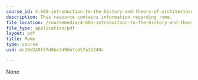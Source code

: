 ```yaml
---
course_id: 4-605-introduction-to-the-history-and-theory-of-architecture-spring-2012
description: This resource contains information regarding rome.
file_location: /coursemedia/4-605-introduction-to-the-history-and-theory-of-architecture-spring-2012/4c18d249f87d8be3d9bb7cd57a15248c_MIT4_605S12_lec13.pdf
file_type: application/pdf
layout: pdf
title: Rome
type: course
uid: 4c18d249f87d8be3d9bb7cd57a15248c

---
```

None